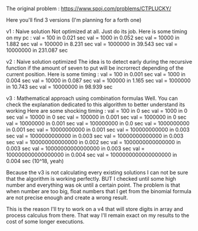 The original problem : https://www.spoj.com/problems/CTPLUCKY/

Here you'll find 3 versions (I'm planning for a forth one) 

v1 : Naive solution
Not optimized at all. Just do its job.
Here is some timing on my pc :
val = 100 in 0.021 sec
val = 1000 in 0.052 sec
val = 10000 in 1.882 sec
val = 100000 in 8.231 sec
val = 1000000 in 39.543 sec
val = 10000000 in 231.087 sec

v2 : Naive solution optimized
The idea is to detect early during the recursive function if the amount of seven to put will be incrorrect depending of the current position.
Here is some timing :
val = 100 in 0.001 sec
val = 1000 in 0.004 sec
val = 10000 in 0.087 sec
val = 100000 in 1.165 sec
val = 1000000 in 10.743 sec
val = 10000000 in 98.939 sec

v3 : Mathematical approach using combination formulas
Well. You can check the explanation dedicated to this algorithm to better understand its working
Here are some shocking timing :
val = 100 in 0 sec
val = 1000 in 0 sec
val = 10000 in 0 sec
val = 100000 in 0.001 sec
val = 1000000 in 0 sec
val = 10000000 in 0.001 sec
val = 100000000 in 0.0 sec
val = 1000000000 in 0.001 sec
val = 10000000000 in 0.001 sec
val = 100000000000 in 0.003 sec
val = 1000000000000 in 0.003 sec
val = 10000000000000 in 0.003 sec
val = 100000000000000 in 0.002 sec
val = 1000000000000000 in 0.003 sec
val = 10000000000000000 in 0.003 sec
val = 100000000000000000 in 0.004 sec
val = 1000000000000000000 in 0.004 sec (10^18, yeah)

Because the v3 is not calculating every existing solutions I can not be sure that the algorithm is working perfectly.
BUT
I checked until some high number and everything was ok until a certain point.
The problem is that when number are too big, float numbers that I get from the binomial formula are not precise enough and create a wrong result.

This is the reason I'll try to work on a v4 that will store digits in array and process calculus from there.
That way I'll remain exact on my results to the cost of some longer executions.
